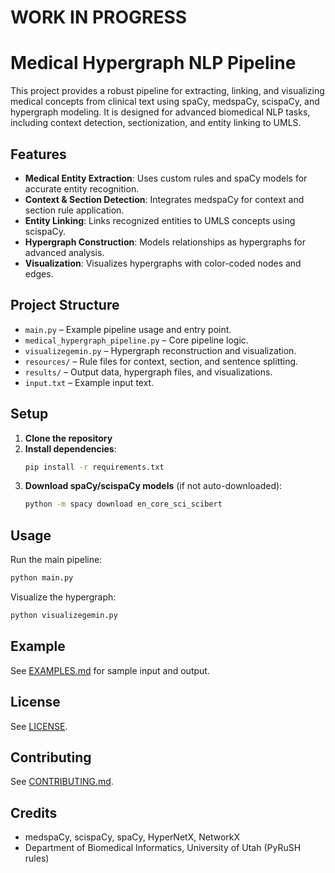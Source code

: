 # WORK IN PROGRESS
# Medical Hypergraph NLP Pipeline

This project provides a robust pipeline for extracting, linking, and visualizing medical concepts from clinical text using spaCy, medspaCy, scispaCy, and hypergraph modeling. It is designed for advanced biomedical NLP tasks, including context detection, sectionization, and entity linking to UMLS.

## Features
- **Medical Entity Extraction**: Uses custom rules and spaCy models for accurate entity recognition.
- **Context & Section Detection**: Integrates medspaCy for context and section rule application.
- **Entity Linking**: Links recognized entities to UMLS concepts using scispaCy.
- **Hypergraph Construction**: Models relationships as hypergraphs for advanced analysis.
- **Visualization**: Visualizes hypergraphs with color-coded nodes and edges.

## Project Structure
- `main.py` – Example pipeline usage and entry point.
- `medical_hypergraph_pipeline.py` – Core pipeline logic.
- `visualizegemin.py` – Hypergraph reconstruction and visualization.
- `resources/` – Rule files for context, section, and sentence splitting.
- `results/` – Output data, hypergraph files, and visualizations.
- `input.txt` – Example input text.

## Setup
1. **Clone the repository**
2. **Install dependencies**:
   ```bash
   pip install -r requirements.txt
   ```
3. **Download spaCy/scispaCy models** (if not auto-downloaded):
   ```bash
   python -m spacy download en_core_sci_scibert
   ```

## Usage
Run the main pipeline:
```bash
python main.py
```

Visualize the hypergraph:
```bash
python visualizegemin.py
```

## Example
See [EXAMPLES.md](EXAMPLES.md) for sample input and output.

## License
See [LICENSE](LICENSE).

## Contributing
See [CONTRIBUTING.md](CONTRIBUTING.md).

## Credits
- medspaCy, scispaCy, spaCy, HyperNetX, NetworkX
- Department of Biomedical Informatics, University of Utah (PyRuSH rules)

